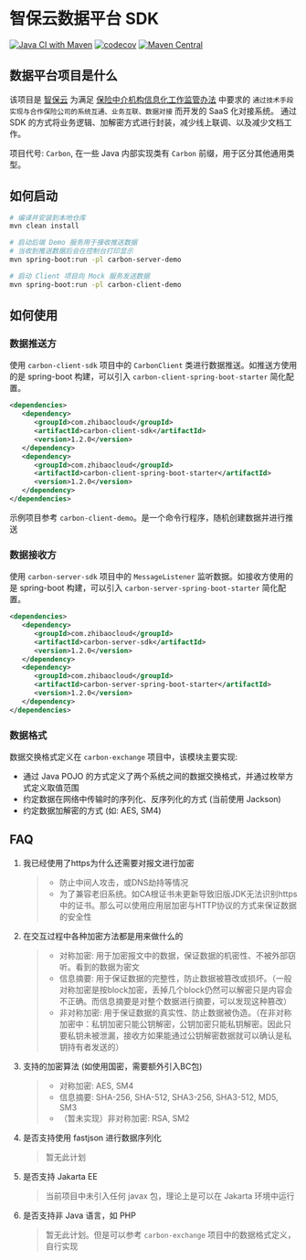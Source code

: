 # 智保云数据平台 SDK 

[![Java CI with Maven](https://github.com/zhibaocloud/carbon-integration/actions/workflows/ci.yaml/badge.svg)](https://github.com/zhibaocloud/carbon-integration/actions/workflows/ci.yaml) 
[![codecov](https://codecov.io/gh/zhibaocloud/carbon-integration/graph/badge.svg?token=M45BAZQJP7)](https://codecov.io/gh/zhibaocloud/carbon-integration) 
[![Maven Central](https://maven-badges.herokuapp.com/maven-central/com.zhibaocloud/carbon-integration/badge.svg)](https://maven-badges.herokuapp.com/maven-central/com.zhibaocloud/carbon-integration)

## 数据平台项目是什么

该项目是 [智保云](https://zhibaocloud.com) 为满足 [保险中介机构信息化工作监管办法](http://www.gov.cn/zhengce/zhengceku/2021-01/13/content_5579627.htm)
中要求的 `通过技术手段实现与合作保险公司的系统互通、业务互联、数据对接` 而开发的 SaaS 化对接系统。 
通过 SDK 的方式将业务逻辑、加解密方式进行封装，减少线上联调、以及减少文档工作。

项目代号: `Carbon`, 在一些 Java 内部实现类有 `Carbon` 前缀，用于区分其他通用类型。

## 如何启动

```bash
# 编译并安装到本地仓库
mvn clean install

# 启动后端 Demo 服务用于接收推送数据
# 当收到推送数据后会在控制台打印显示
mvn spring-boot:run -pl carbon-server-demo

# 启动 Client 项目向 Mock 服务发送数据
mvn spring-boot:run -pl carbon-client-demo
```

## 如何使用

### 数据推送方

使用 `carbon-client-sdk` 项目中的 `CarbonClient` 类进行数据推送。如推送方使用的是 spring-boot 构建，可以引入 `carbon-client-spring-boot-starter` 简化配置。

```xml
<dependencies>
   <dependency>
      <groupId>com.zhibaocloud</groupId>
      <artifactId>carbon-client-sdk</artifactId>
      <version>1.2.0</version>
   </dependency>
   <dependency>
      <groupId>com.zhibaocloud</groupId>
      <artifactId>carbon-client-spring-boot-starter</artifactId>
      <version>1.2.0</version>
   </dependency>
</dependencies>
```

示例项目参考 `carbon-client-demo`。是一个命令行程序，随机创建数据并进行推送

### 数据接收方

使用 `carbon-server-sdk` 项目中的 `MessageListener` 监听数据。如接收方使用的是 spring-boot 构建，可以引入 `carbon-server-spring-boot-starter` 简化配置。

```xml
<dependencies>
   <dependency>
      <groupId>com.zhibaocloud</groupId>
      <artifactId>carbon-server-sdk</artifactId>
      <version>1.2.0</version>
   </dependency>
   <dependency>
      <groupId>com.zhibaocloud</groupId>
      <artifactId>carbon-server-spring-boot-starter</artifactId>
      <version>1.2.0</version>
   </dependency>
</dependencies>
```

### 数据格式

数据交换格式定义在 `carbon-exchange` 项目中，该模块主要实现:

* 通过 Java POJO 的方式定义了两个系统之间的数据交换格式，并通过枚举方式定义取值范围
* 约定数据在网络中传输时的序列化、反序列化的方式 (当前使用 Jackson)
* 约定数据加解密的方式 (如: AES, SM4)

## FAQ

1. 我已经使用了https为什么还需要对报文进行加密
   > * 防止中间人攻击，或DNS劫持等情况
   > * 为了兼容老旧系统。如CA根证书未更新导致旧版JDK无法识别https中的证书。那么可以使用应用层加密与HTTP协议的方式来保证数据的安全性

2. 在交互过程中各种加密方法都是用来做什么的
   > * 对称加密: 用于加密报文中的数据，保证数据的机密性、不被外部窃听。看到的数据为密文
   > * 信息摘要: 用于保证数据的完整性，防止数据被篡改或损坏。（一般对称加密是按block加密，丢掉几个block仍然可以解密只是内容会不正确。而信息摘要是对整个数据进行摘要，可以发现这种篡改）
   > * 非对称加密: 用于保证数据的真实性、防止数据被伪造。（在非对称加密中：私钥加密只能公钥解密，公钥加密只能私钥解密。因此只要私钥未被泄漏，接收方如果能通过公钥解密数据就可以确认是私钥持有者发送的）

3. 支持的加密算法 (如使用国密，需要额外引入BC包)
   > * 对称加密: AES, SM4
   > * 信息摘要: SHA-256, SHA-512, SHA3-256, SHA3-512, MD5, SM3
   > * （暂未实现）非对称加密: RSA, SM2

4. 是否支持使用 fastjson 进行数据序列化
   > 暂无此计划

5. 是否支持 Jakarta EE
   > 当前项目中未引入任何 javax 包，理论上是可以在 Jakarta 环境中运行

6. 是否支持非 Java 语言，如 PHP
   > 暂无此计划。但是可以参考 `carbon-exchange` 项目中的数据格式定义，自行实现

